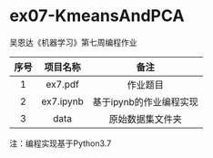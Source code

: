 # ex07-KmeansAndPCA
吴恩达《机器学习》第七周编程作业

| 序号 | 项目名称  |          备注           |
| :--: | :-------: | :---------------------: |
|  1   |  ex7.pdf  |        作业题目         |
|  2   | ex7.ipynb | 基于ipynb的作业编程实现 |
|  3   |   data    |    原始数据集文件夹     |

注：编程实现基于Python3.7

